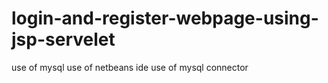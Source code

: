 # login-and-register-webpage-using-jsp-servelet
use of mysql
use of netbeans ide
use of mysql connector
